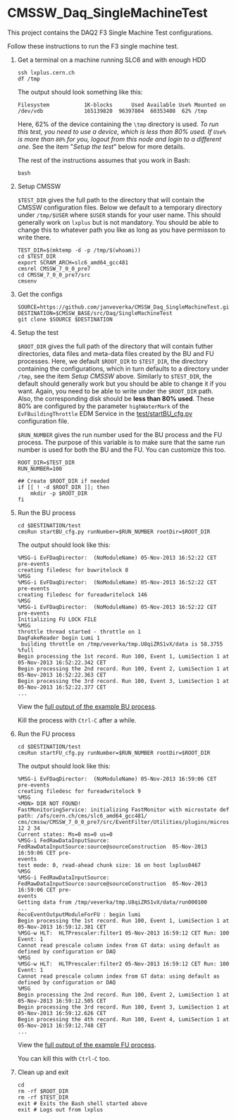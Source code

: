 CMSSW_Daq_SingleMachineTest
===========================

This project contains the DAQ2 F3 Single Machine Test configurations.

Follow these instructions to run the F3 single machine test.

1.  Get a terminal on a machine running SLC6 and with enough HDD

        ssh lxplus.cern.ch
        df /tmp

    The output should look something like this:

        Filesystem           1K-blocks      Used Available Use% Mounted on
        /dev/vdb             165139820  96397804  60353408  62% /tmp

    Here, 62% of the device containing the `\tmp` directory is used.  *To run this test, you need to use a device, which is less than 80% used.  If `Use%` is more than `80%` for you, logout from this node and login to a different one.*  See the item "*Setup the test*" below for more details.

    The rest of the instructions assumes that you work in Bash:

        bash

2.  Setup CMSSW

    `$TEST_DIR` gives the full path to the directory that will contain the CMSSW configuration files.  Below we default to a temporary directory under `/tmp/$USER` where `$USER` stands for your user name.  This should generally work on `lxplus` but is not mandatory.  You should be able to change this to whatever path you like as long as you have permisson to write there.

        TEST_DIR=$(mktemp -d -p /tmp/$(whoami))
        cd $TEST_DIR
        export SCRAM_ARCH=slc6_amd64_gcc481
        cmsrel CMSSW_7_0_0_pre7
        cd CMSSW_7_0_0_pre7/src
        cmsenv


3.  Get the configs

        SOURCE=https://github.com/janveverka/CMSSW_Daq_SingleMachineTest.git
        DESTINATION=$CMSSW_BASE/src/Daq/SingleMachineTest
        git clone $SOURCE $DESTINATION

4.  Setup the test

    `$ROOT_DIR` gives the full path of the directory that will contain futher directories, data files and meta-data files created by the BU and FU processes.  Here, we default `$ROOT_DIR` to `$TEST_DIR`, the directory containing the configurations, which in turn defaults to a directory under `/tmp`, see the item *Setup CMSSW* above.  Similarly to `$TEST_DIR`, the default should generally work but you should be able to change it if you want.  Again, you need to be able to write under the `$ROOT_DIR` path.  Also, the corresponding disk should be **less than 80% used**.  These 80% are configured by the parameter `highWaterMark` of the `EvFBuildingThrottle` EDM Service in the [test/startBU_cfg.py](https://github.com/janveverka/CMSSW_Daq_SingleMachineTest/blob/master/test/startBU_cfg.py) configuration file.

    `$RUN_NUMBER` gives the run number used for the BU process and the FU process.  The purpose of this variable is to make sure that the same run number is used for both the BU and the FU. You can customize this too.

        ROOT_DIR=$TEST_DIR
        RUN_NUMBER=100

        ## Create $ROOT_DIR if needed
        if [[ ! -d $ROOT_DIR ]]; then
            mkdir -p $ROOT_DIR
        fi

5.  Run the BU process

        cd $DESTINATION/test
        cmsRun startBU_cfg.py runNumber=$RUN_NUMBER rootDir=$ROOT_DIR
        
    The output should look like this: 

        %MSG-i EvFDaqDirector:  (NoModuleName) 05-Nov-2013 16:52:22 CET pre-events
        creating filedesc for buwritelock 8
        %MSG
        %MSG-i EvFDaqDirector:  (NoModuleName) 05-Nov-2013 16:52:22 CET pre-events
        creating filedesc for fureadwritelock 146
        %MSG
        %MSG-i EvFDaqDirector:  (NoModuleName) 05-Nov-2013 16:52:22 CET pre-events
        Initializing FU LOCK FILE
        %MSG
        throttle thread started - throttle on 1
        DaqFakeReader begin Lumi 1
         building throttle on /tmp/veverka/tmp.U8qiZRS1vX/data is 58.3755 %full
        Begin processing the 1st record. Run 100, Event 1, LumiSection 1 at 05-Nov-2013 16:52:22.342 CET
        Begin processing the 2nd record. Run 100, Event 2, LumiSection 1 at 05-Nov-2013 16:52:22.363 CET
        Begin processing the 3rd record. Run 100, Event 3, LumiSection 1 at 05-Nov-2013 16:52:22.377 CET
        ...

    View the [full output of the example BU process](https://github.com/janveverka/CMSSW_Daq_SingleMachineTest/blob/master/data/example_bu_output.log). 

    Kill the process with `Ctrl-C` after a while.

6.  Run the FU process

        cd $DESTINATION/test
        cmsRun startFU_cfg.py runNumber=$RUN_NUMBER rootDir=$ROOT_DIR

    The output should look like this:

        %MSG-i EvFDaqDirector:  (NoModuleName) 05-Nov-2013 16:59:06 CET pre-events
        creating filedesc for fureadwritelock 9
        %MSG
        <MON> DIR NOT FOUND!
        FastMonitoringService: initializing FastMonitor with microstate def path: /afs/cern.ch/cms/slc6_amd64_gcc481/
        cms/cmssw/CMSSW_7_0_0_pre7/src/EventFilter/Utilities/plugins/microstatedef.jsd 12 2 34
        Current states: Ms=0 ms=0 us=0
        %MSG-i FedRawDataInputSource:  FedRawDataInputSource:source@sourceConstruction  05-Nov-2013 16:59:06 CET pre-
        events
        test mode: 0, read-ahead chunk size: 16 on host lxplus0467
        %MSG
        %MSG-i FedRawDataInputSource:  FedRawDataInputSource:source@sourceConstruction  05-Nov-2013 16:59:06 CET pre-
        events
        Getting data from /tmp/veverka/tmp.U8qiZRS1vX/data/run000100
        ...
        RecoEventOutputModuleForFU : begin lumi
        Begin processing the 1st record. Run 100, Event 1, LumiSection 1 at 05-Nov-2013 16:59:12.381 CET
        %MSG-w HLT:  HLTPrescaler:filter1 05-Nov-2013 16:59:12 CET Run: 100 Event: 1
        Cannot read prescale column index from GT data: using default as defined by configuration or DAQ
        %MSG
        %MSG-w HLT:  HLTPrescaler:filter2 05-Nov-2013 16:59:12 CET Run: 100 Event: 1
        Cannot read prescale column index from GT data: using default as defined by configuration or DAQ
        %MSG
        Begin processing the 2nd record. Run 100, Event 2, LumiSection 1 at 05-Nov-2013 16:59:12.505 CET
        Begin processing the 3rd record. Run 100, Event 3, LumiSection 1 at 05-Nov-2013 16:59:12.626 CET
        Begin processing the 4th record. Run 100, Event 4, LumiSection 1 at 05-Nov-2013 16:59:12.748 CET
        ...

    View the [full output of the example FU process](https://github.com/janveverka/CMSSW_Daq_SingleMachineTest/blob/master/data/example_fu_output.log). 

    You can kill this with `Ctrl-C` too.

7.  Clean up and exit

        cd
        rm -rf $ROOT_DIR
        rm -rf $TEST_DIR
        exit # Exits the Bash shell started above
        exit # Logs out from lxplus


